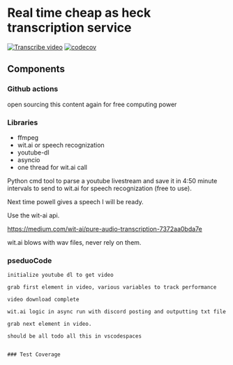 # Real time cheap as heck transcription service

[![Transcribe video](https://github.com/dli-invest/fdrtt/actions/workflows/transcribe_video.yml/badge.svg)](https://github.com/dli-invest/fdrtt/actions/workflows/transcribe_video.yml) [![codecov](https://codecov.io/gh/dli-invest/fdrtt/branch/main/graph/badge.svg?token=J4EcFvCd8c)](https://codecov.io/gh/dli-invest/fdrtt)


## Components

### Github actions

open sourcing this content again for free computing power

### Libraries

* ffmpeg
* wit.ai or speech recognization
* youtube-dl
* asyncio 
* one thread for wit.ai call

Python cmd tool to parse a youtube livestream and save it in 4:50 minute intervals to send to wit.ai for speech recognization (free to use).

Next time powell gives a speech I will be ready.

Use the wit-ai api.

https://medium.com/wit-ai/pure-audio-transcription-7372aa0bda7e

wit.ai blows with wav files, never rely on them.

### pseduoCode

```
initialize youtube dl to get video

grab first element in video, various variables to track performance

video download complete

wit.ai logic in async run with discord posting and outputting txt file

grab next element in video.

should be all todo all this in vscodespaces


### Test Coverage
